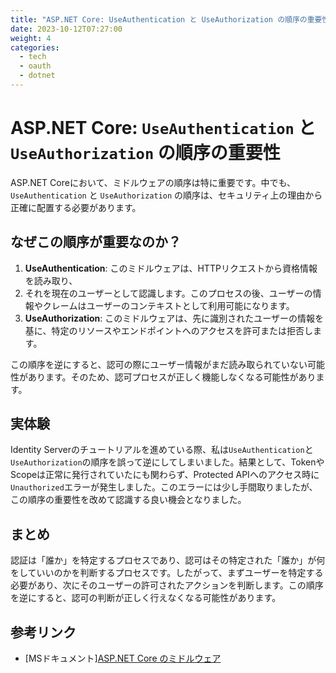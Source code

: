 ```yaml
---
title: "ASP.NET Core: UseAuthentication と UseAuthorization の順序の重要性"
date: 2023-10-12T07:27:00
weight: 4
categories:
  - tech
  - oauth
  - dotnet
---
```


# ASP.NET Core: `UseAuthentication` と `UseAuthorization` の順序の重要性

ASP.NET Coreにおいて、ミドルウェアの順序は特に重要です。中でも、`UseAuthentication`
と `UseAuthorization` の順序は、セキュリティ上の理由から正確に配置する必要があります。

## なぜこの順序が重要なのか？

1. **UseAuthentication**: このミドルウェアは、HTTPリクエストから資格情報を読み取り、
2. それを現在のユーザーとして認識します。このプロセスの後、ユーザーの情報やクレームはユーザーのコンテキストとして利用可能になります。
3. **UseAuthorization**: このミドルウェアは、先に識別されたユーザーの情報を基に、特定のリソースやエンドポイントへのアクセスを許可または拒否します。

この順序を逆にすると、認可の際にユーザー情報がまだ読み取られていない可能性があります。そのため、認可プロセスが正しく機能しなくなる可能性があります。

## 実体験

Identity Serverのチュートリアルを進めている際、私は`UseAuthentication`と`UseAuthorization`の順序を誤って逆にしてしまいました。結果として、TokenやScopeは正常に発行されていたにも関わらず、Protected APIへのアクセス時に`Unauthorized`エラーが発生しました。このエラーには少し手間取りましたが、この順序の重要性を改めて認識する良い機会となりました。

## まとめ

認証は「誰か」を特定するプロセスであり、認可はその特定された「誰か」が何をしていいのかを判断するプロセスです。したがって、まずユーザーを特定する必要があり、次にそのユーザーの許可されたアクションを判断します。この順序を逆にすると、認可の判断が正しく行えなくなる可能性があります。

## 参考リンク

- [MSドキュメント][ASP.NET Core のミドルウェア](https://learn.microsoft.com/ja-jp/aspnet/core/fundamentals/middleware)
